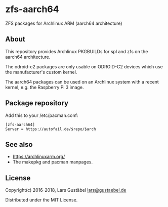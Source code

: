 # zfs-aarch64
ZFS packages for Archlinux ARM (aarch64 architecture)

## About

This repository provides Archlinux PKGBUILDs for spl and zfs on the aarch64
architecture.

The odroid-c2 packages are only usable on ODROID-C2 devices which use the
manufacturer's custom kernel.

The aarch64 packages can be used on an Archlinux system with a recent kernel,
e.g. the Raspberry Pi 3 image.

## Package repository

Add this to your /etc/pacman.conf:

    [zfs-aarch64]
    Server = https://autofail.de/$repo/$arch

## See also

* https://archlinuxarm.org/
* The makepkg and pacman manpages.

## License

Copyright(c) 2016-2018, Lars Gustäbel <lars@gustaebel.de>

Distributed under the MIT License.

